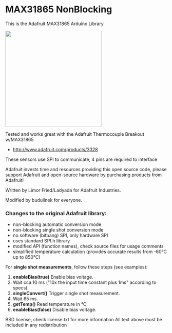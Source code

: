 # MAX31865 NonBlocking

This is the Adafruit MAX31865 Arduino Library 

<a href="https://www.adafruit.com/products/3328"><img src="assets/image.jpg" height="300"/></a>

Tested and works great with the Adafruit Thermocouple Breakout w/MAX31865
   * http://www.adafruit.com/products/3328

These sensors use SPI to communicate, 4 pins are required to interface

Adafruit invests time and resources providing this open source code, please support Adafruit and open-source hardware by purchasing products from Adafruit!

Written by Limor Fried/Ladyada  for Adafruit Industries.

Modified by budulinek for everyone.

### Changes to the original Adafruit library:
- non-blocking automatic conversion mode
- non-blocking single shot conversion mode
- no software (bitbang) SPI, only hardware SPI
- uses standard SPI.h library
- modified API (function names), check source files for usage comments
- simplified temperature calculation (provides accurate results from -60°C up to 850°C)

For **single shot measurements**, follow these steps (see examples):
1. **enableBias(true)** Enable bias voltage.
2. Wait cca 10 ms ("10x the input time constant plus 1ms" according to specs).
3. **singleConvert()** Trigger single shot measurement.
4. Wait 65 ms.
5. **getTemp()** Read temperature in °C.
6. **enableBias(false)** Disable bias voltage.

BSD license, check license.txt for more information
All text above must be included in any redistribution
